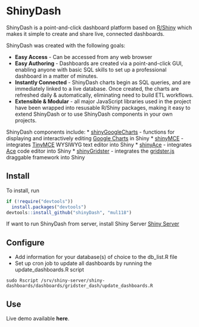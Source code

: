 # ShinyDash

ShinyDash is a point-and-click dashboard platform based on [R/Shiny](http://www.rstudio.com/shiny/) which makes it simple to create and share live, connected dashboards.

ShinyDash was created with the following goals:
* __Easy Access__ - Can be accessed from any web browser  
* __Easy Authoring__ - Dashboards are created via a point-and-click GUI, enabling anyone with basic SQL skills to set up a professional dashboard in a matter of minutes.  
* __Instantly Connected__ - ShinyDash charts begin as SQL queries, and are immediately linked to a live database.  Once created, the charts are refreshed daily & automatically, eliminating need to build ETL workflows.  
* __Extensible & Modular__ - all major JavaScript libraries used in the project have been wrapped into resusable R/Shiny packages, making it easy to extend ShinyDash or to use ShinyDash components in your own projects.  

ShinyDash components include:
    * [shinyGoogleCharts](https://github.com/mul118/shinyGoogleCharts) - functions for displaying and interactively editing [Google Charts](https://developers.google.com/chart/) in Shiny 
    * [shinyMCE](https://github.com/mul118/shinyMCE) - integrates [TinyMCE](http://www.tinymce.com/index.php) WYSIWYG text editor into Shiny
    * [shinyAce](https://github.com/trestletech/shinyAce) - integrates [Ace](http://ace.c9.io/#nav=about) code editor into Shiny
    * [shinyGridster](https://github.com/wch/shiny-gridster) - integrates the [gridster.js](http://gridster.net/) draggable framework into Shiny


## Install 

To install, run

```r
if (!require("devtools"))
  install.packages("devtools")
devtools::install_github("shinyDash", "mul118")
```

If want to run ShinyDash from server, install Shiny Server [Shiny Server](http://www.rstudio.com/shiny/server/)

## Configure

* Add information for your database(s) of choice to the db_list.R file
* Set up cron job to update all dashboards by running the update_dashboards.R script 

```
sudo Rscript /srv/shiny-server/shiny-dashboards/dashboards/gridster_dash/update_dashboards.R 
```

## Use

Live demo available __here__.



    